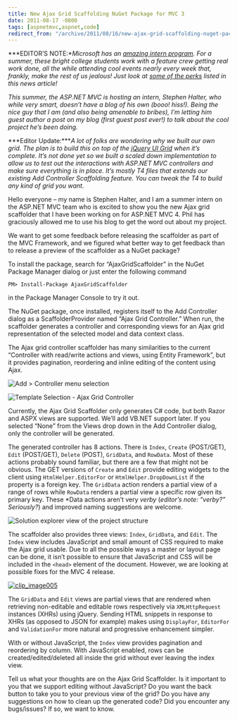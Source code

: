 ```yaml
---
title: New Ajax Grid Scaffolding NuGet Package for MVC 3
date: 2011-08-17 -0800
tags: [aspnetmvc,aspnet,code]
redirect_from: "/archive/2011/08/16/new-ajax-grid-scaffolding-nuget-package-for-mvc-3.aspx/"
---
```


***EDITOR’S NOTE:**Microsoft has an [amazing intern
program](http://careers.microsoft.com/careers/en/us/collegeinternships.aspx).
For a summer, these bright college students work with a feature crew
getting real work done, all the while attending cool events nearly every
week that, frankly, make the rest of us jealous! Just look at [some of
the
perks](http://seattletimes.nwsource.com/html/microsoft/2009630759_microsoftinterns10.html "MS Interns")
listed in this news article!*

*This summer, the ASP.NET MVC is hosting an intern, Stephen Halter, who
while very smart, doesn’t have a blog of his own (booo! hiss!). Being
the nice guy that I am (and also being amenable to bribes), I’m letting
him guest author a post on my blog (first guest post ever!) to talk
about the cool project he’s been doing.*

***Editor Update:****A lot of folks are wondering why we built our own
grid. The plan is to build this on top of the [jQuery UI
Grid](http://blog.jqueryui.com/2011/02/unleash-the-grid/) when it’s
complete. It’s not done yet so we built a scaled down implementation to
allow us to test out the interactions with ASP.NET MVC controllers and
make sure everything is in place. It’s mostly T4 files that extends our
existing Add Controller Scaffolding feature. You can tweak the T4 to
build any kind of grid you want.*

Hello everyone – my name is Stephen Halter, and I am a summer intern on
the ASP.NET MVC team who is excited to show you the new Ajax grid
scaffolder that I have been working on for ASP.NET MVC 4. Phil has
graciously allowed me to use his blog to get the word out about my
project.

We want to get some feedback before releasing the scaffolder as part of
the MVC Framework, and we figured what better way to get feedback than
to release a preview of the scaffolder as a NuGet package?

To install the package, search for “AjaxGridScaffolder” in the NuGet
Package Manager dialog or just enter the following command

`PM> Install-Package AjaxGridScaffolder`

in the Package Manager Console to try it out.

The NuGet package, once installed, registers itself to the Add
Controller dialog as a ScaffolderProvider named “Ajax Grid Controller.”
When run, the scaffolder generates a controller and corresponding views
for an Ajax grid representation of the selected model and data context
class.

The Ajax grid controller scaffolder has many similarities to the current
“Controller with read/write actions and views, using Entity Framework”,
but it provides pagination, reordering and inline editing of the content
using Ajax.

![Add \> Controller menu
selection](https://haacked.com/images/haacked_com/WindowsLiveWriter/New-Ajax-Grid-Scaffolding-NuGet-Package-_126BB/clip_image001_3.png "Add > Controller menu selection")

![Template Selection - Ajax Grid
Controller](https://haacked.com/images/haacked_com/WindowsLiveWriter/New-Ajax-Grid-Scaffolding-NuGet-Package-_126BB/clip_image002_3.png "Template Selection - Ajax Grid Controller")

Currently, the Ajax Grid Scaffolder only generates C# code, but both
Razor and ASPX views are supported. We’ll add VB.NET support later. If
you selected “None” from the Views drop down in the Add Controller
dialog, only the controller will be generated.

The generated controller has 8 actions. There is `Index`, `Create`
(POST/GET), `Edit` (POST/GET), `Delete` (POST), `GridData`, and
`RowData`. Most of these actions probably sound familiar, but there are
a few that might not be obvious. The GET versions of `Create` and `Edit`
provide editing widgets to the client using `HtmlHelper.EditorFor` or
`HtmlHelper.DropDownList` if the property is a foreign key. The
`GridData` action renders a partial view of a range of rows while
`RowData` renders a partial view a specific row given its primary key.
These \*Data actions aren’t very *verby* (*editor’s note: “verby?”
Seriously?*) and improved naming suggestions are welcome.

![Solution explorer view of the project
structure](https://haacked.com/images/haacked_com/WindowsLiveWriter/New-Ajax-Grid-Scaffolding-NuGet-Package-_126BB/clip_image003_3.png "Solution explorer view of the project structure")

The scaffolder also provides three views: `Index`, `GridData`, and
`Edit`. The `Index` view includes JavaScript and small amount of CSS
required to make the Ajax grid usable. Due to all the possible ways a
master or layout page can be done, it isn’t possible to ensure that
JavaScript and CSS will be included in the `<head>` element of the
document. However, we are looking at possible fixes for the MVC 4
release.

[![clip\_image005](https://haacked.com/images/haacked_com/WindowsLiveWriter/New-Ajax-Grid-Scaffolding-NuGet-Package-_126BB/clip_image005_thumb.jpg "clip_image005")](https://haacked.com/images/haacked_com/WindowsLiveWriter/New-Ajax-Grid-Scaffolding-NuGet-Package-_126BB/clip_image005_2.jpg)

The `GridData` and `Edit` views are partial views that are rendered when
retrieving non-editable and editable rows respectively via
`XMLHttpRequest` instances (XHRs) using jQuery. Sending HTML snippets in
response to XHRs (as opposed to JSON for example) makes using
`DisplayFor`, `EditorFor` and `ValidationFor` more natural and
progressive enhancement simpler.

With or without JavaScript, the `Index` view provides pagination and
reordering by column. With JavaScript enabled, rows can be
created/edited/deleted all inside the grid without ever leaving the
index view.

Tell us what your thoughts are on the Ajax Grid Scaffolder. Is it
important to you that we support editing without JavaScript? Do you want
the back button to take you to your previous view of the grid? Do you
have any suggestions on how to clean up the generated code? Did you
encounter any bugs/issues? If so, we want to know.

